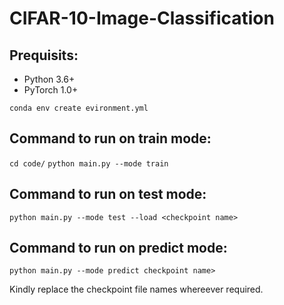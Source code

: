 # CIFAR-10-Image-Classification

## Prequisits:
- Python 3.6+
- PyTorch 1.0+

`conda env create evironment.yml`

## Command to run on train mode:
`cd code/`
`python main.py --mode train`

## Command to run on test mode:
`python main.py --mode test --load <checkpoint name>`


## Command to run on predict mode:
`python main.py --mode predict checkpoint name>`

Kindly replace the checkpoint file names whereever required.